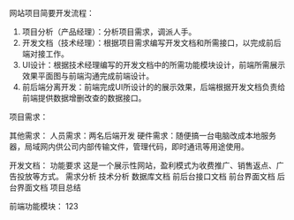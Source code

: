 网站项目简要开发流程：

1. 项目分析（产品经理）：分析项目需求，调派人手。
2. 开发文档（技术经理）：根据项目需求编写开发文档和所需接口，以完成前后端对接工作。
3. UI设计：根据技术经理编写的开发文档中的所需功能模块设计，前端所需展示效果平面图与前端沟通完成前端设计。
4. 前后端分离开发：前端完成UI所设计的的展示效果，后端根据开发文档负责给前端提供数据增删改查的数据接口。

项目需求：
	

其他需求：
	人员需求：两名后端开发
	硬件需求：随便搞一台电脑改成本地服务器，局域网内供公司内部传输文件，管理代码，即时通讯等用途使用。


开发文档：
	功能要求
		这是一个展示性网站，盈利模式为收费推广、销售返点、广告投放等方式。
	需求分析
	技术分析
	数据库文档
	前后台接口文档
	前台界面文档
	后台界面文档
	项目总结
	
前端功能模块：
	123